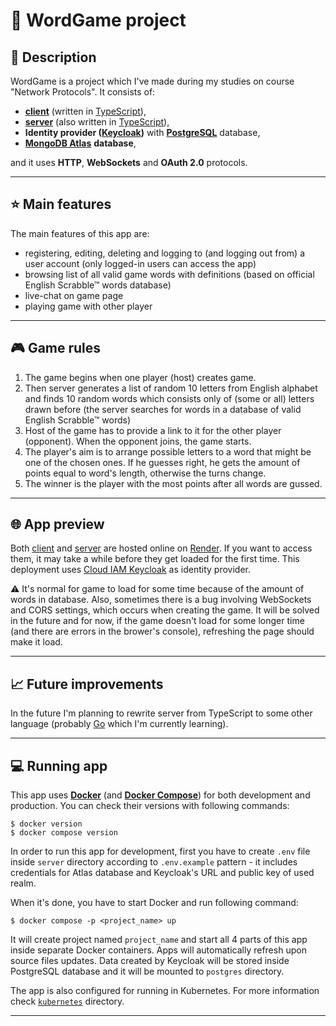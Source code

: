 # :book: WordGame project

## :notebook: Description

WordGame is a project which I've made during my studies on course "Network Protocols". It consists of:

- [**client**](client) (written in [TypeScript](https://www.typescriptlang.org/)),
- [**server**](server) (also written in [TypeScript](https://www.typescriptlang.org/)),
- **Identity provider ([Keycloak](https://www.keycloak.org/))** with **[PostgreSQL](https://www.postgresql.org/)** database,
- [**MongoDB Atlas**](https://www.mongodb.com/atlas/database) **database**,

and it uses **HTTP**, **WebSockets** and **OAuth 2.0** protocols.

---

## :star: Main features

The main features of this app are:

- registering, editing, deleting and logging to (and logging out from) a user account (only logged-in users can access the app)
- browsing list of all valid game words with definitions (based on official English Scrabble&trade; words database)
- live-chat on game page
- playing game with other player

---

## :video_game: Game rules

1. The game begins when one player (host) creates game.
2. Then server generates a list of random 10 letters from English alphabet and finds 10 random words which consists only of (some or all) letters drawn before (the server searches for words in a database of valid English Scrabble&trade; words)
3. Host of the game has to provide a link to it for the other player (opponent). When the opponent joins, the game starts.
4. The player's aim is to arrange possible letters to a word that might be one of the chosen ones. If he guesses right, he gets the amount of points equal to word's length, otherwise the turns change.
5. The winner is the player with the most points after all words are gussed.

---

## :globe_with_meridians: App preview

Both [client](https://wordgame-client.onrender.com) and [server](https://wordgame-server.onrender.com) are hosted online on [Render](https://render.com/). If you want to access them, it may take a while before they get loaded for the first time. This deployment uses [Cloud IAM Keycloak](https://www.cloud-iam.com/) as identity provider.

:warning: It's normal for game to load for some time because of the amount of words in database. Also, sometimes there is a bug involving WebSockets and CORS settings, which occurs when creating the game. It will be solved in the future and for now, if the game doesn't load for some longer time (and there are errors in the brower's console), refreshing the page should make it load.

---

## :chart_with_upwards_trend: Future improvements

In the future I'm planning to rewrite server from TypeScript to some other language (probably [Go](https://go.dev/) which I'm currently learning).

---

## :computer: Running app

This app uses [**Docker**](https://www.docker.com/) (and [**Docker Compose**](https://docs.docker.com/compose/)) for both development and production. You can check their versions with following commands:

```
$ docker version
$ docker compose version
```

In order to run this app for development, first you have to create `.env` file inside `server` directory according to `.env.example` pattern - it includes credentials for Atlas database and Keycloak's URL and public key of used realm.

When it's done, you have to start Docker and run following command:

```
$ docker compose -p <project_name> up
```

It will create project named `project_name` and start all 4 parts of this app inside separate Docker containers. Apps will automatically refresh upon source files updates. Data created by Keycloak will be stored inside PostgreSQL database and it will be mounted to `postgres` directory.

The app is also configured for running in Kubernetes. For more information check [`kubernetes`](./kubernetes/) directory.

---
